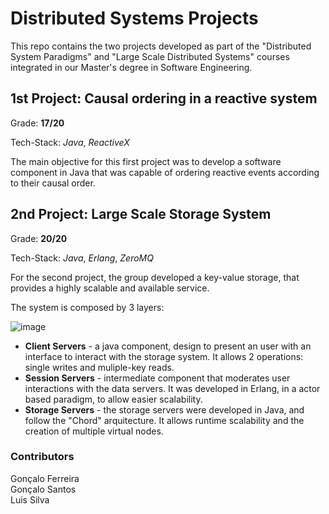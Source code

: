 # Distributed Systems Projects

This repo contains the two projects developed as part of the "Distributed System Paradigms" and "Large Scale Distributed Systems" courses integrated in our Master's degree in Software Engineering.

## 1st Project: Causal ordering in a reactive system

Grade: **17/20**  

Tech-Stack: *Java*, *ReactiveX*

The main objective for this first project was to develop a software component in Java that was capable of ordering reactive events according to their causal order. 

## 2nd Project: Large Scale Storage System

Grade: **20/20**  

Tech-Stack: *Java*, *Erlang*, *ZeroMQ*

For the second project, the group developed a key-value storage, that provides a highly scalable and available service.

The system is composed by 3 layers:

![image](https://github.com/GoncaloPereiraFigueiredoFerreira/Distributed-Systems-Projects/assets/62027657/54c9ce66-426b-42b1-800e-01c6fbd981f1)

- **Client Servers** - a java component, design to present an user with an interface to interact with the storage system. It allows 2 operations: single writes and muliple-key reads.
- **Session Servers** - intermediate component that moderates user interactions with the data servers. It was developed in Erlang, in a actor based paradigm, to allow easier scalability.
- **Storage Servers** - the storage servers were developed in Java, and follow the "Chord" arquitecture. It allows runtime scalability and the creation of multiple virtual nodes.


### Contributors
Gonçalo Ferreira  
Gonçalo Santos  
Luis Silva  



